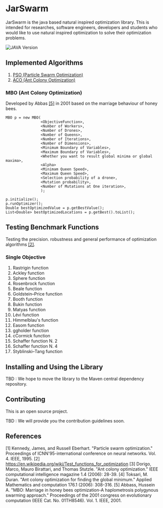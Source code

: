 # JarSwarm

JarSwarm is the java based natural inspired optimization library. This is intended for 
researches, software engineers, developers and students who would like to use natural inspired optimization
to solve their optimization problems. 

![JAVA Version][java-image]


## Implemented Algorithms

1. [PSO (Particle Swarm Optimization)](https://github.com/kolithawarnakulasooriya/JarSwarm/blob/mbo/src/main/java/org/usa/soc/pso/ReadMe.md)
2. [ACO (Ant Colony Optimization)](https://github.com/kolithawarnakulasooriya/JarSwarm/blob/mbo/src/main/java/org/usa/soc/aco/ReadMe.md)


### MBO (Ant Colony Optimization)

Developed by Abbas [[5]](#5) in 2001 based on the marriage behaviour of honey bees. 

```
MBO p = new MBO(
                <ObjectiveFunction>,
                <Number of Workers>,
                <Number of Drones>,
                <Number of Queens>,
                <Number of Iterations>,
                <Number of Dimensions>,
                <Minimum Boundary of Variables>,
                <Maximum Boundary of Variables>,
                <Whether you want to result global minima or global maxima>,
                <Alpha>
                <Minimam Queen Speed>,
                <Maximum Queen Speed>,
                <Selection probability of a drone>,
                <Mutation probability>,
                <Number of Mutations at One iteration>,
                );

p.initialize();
p.runOptimizer();
Double bestOptimizedValue = p.getBestValue();
List<Double> bestOptimizedLocations = p.getBest().toList();
```

## Testing Benchmark Functions

Testing the precision. robustness and general performance of optimization algorithms [[2]](#2).

### Single Objective

1. Rastrigin function
2. Ackley function
3. Sphere function	
4. Rosenbrock function	
5. Beale function
6. Goldstein–Price function
7. Booth function
8. Bukin function
9. Matyas function
10. Lévi function
11. Himmelblau's function
12. Easom function
13. ggholder function
14. cCormick function
15. Schaffer function N. 2
16. Schaffer function N. 4
17. Styblinski–Tang function

## Installing and Using the Library

TBD : We hope to move the library to the Maven central dependency repository. 

## Contributing

This is an open source project. 

TBD : We will provide you the contribution guidelines soon.



## References
<a id="1">[1]</a> Kennedy, James, and Russell Eberhart. "Particle swarm optimization." Proceedings of ICNN'95-international conference on neural networks. Vol. 4. IEEE, 1995.
<a id="2">[2]</a> https://en.wikipedia.org/wiki/Test_functions_for_optimization
<a id="3">[3]</a> Dorigo, Marco, Mauro Birattari, and Thomas Stutzle. "Ant colony optimization." IEEE computational intelligence magazine 1.4 (2006): 28-39.
<a id="4">[4]</a> Toksari, M. Duran. "Ant colony optimization for finding the global minimum." Applied Mathematics and computation 176.1 (2006): 308-316.
<a id="5">[5]</a> Abbass, Hussein A. "MBO: Marriage in honey bees optimization-A haplometrosis polygynous swarming approach." Proceedings of the 2001 congress on evolutionary computation (IEEE Cat. No. 01TH8546). Vol. 1. IEEE, 2001.

[java-image]: https://img.shields.io/badge/dynamic/xml?color=red&label=java&query=1.8&url=https%3A%2F%2Fopenjdk.java.net%2Fprojects%2Fjdk8%2F
